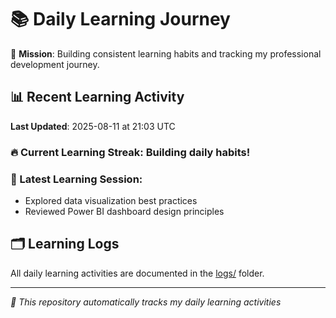 # 📚 Daily Learning Journey

🎯 **Mission**: Building consistent learning habits and tracking my professional development journey.

## 📊 Recent Learning Activity

**Last Updated**: 2025-08-11 at 21:03 UTC

### 🔥 Current Learning Streak: Building daily habits!

### 📝 Latest Learning Session:
- Explored data visualization best practices
- Reviewed Power BI dashboard design principles

## 🗂️ Learning Logs

All daily learning activities are documented in the [logs/](./logs/) folder.

---
*🤖 This repository automatically tracks my daily learning activities*
